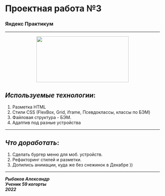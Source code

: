 # Проектная работа №3

### Яндекс Практикум

---

<div id = "content" align="center">
  <img src="https://media.giphy.com/media/vzO0Vc8b2VBLi/giphy.gif" width="300"
  height ="150"/>
</div>

## _Используемые технологии_:

1. Разметка HTML
2. Стили CSS (FlexBox, Grid, iframe, Псевдоклассы, классы по БЭМ)
3. Файловая структура - БЭМ.
4. Адаптив под разные устройства

---

## _Что доработать_:

1. Сделать бургер меню для моб. устройств.
2. Рефакторинг стилей и разметки.
3. Допились анимации, куда же без снежинок в Декабре ))

---

**_Рыбаков Александр<br>
Ученик 59 когорты<br>
2022_**
